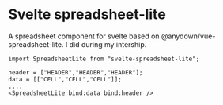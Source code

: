 #
# Svelte spreadsheet-lite

A spreadsheet component for svelte based on @anydown/vue-spreadsheet-lite.
I did during my intership.

```
import SpreadsheetLite from "svelte-spreadsheet-lite";

header = ["HEADER","HEADER","HEADER"];
data = [["CELL","CELL","CELL"]];
....
<SpreadsheetLite bind:data bind:header />
```
